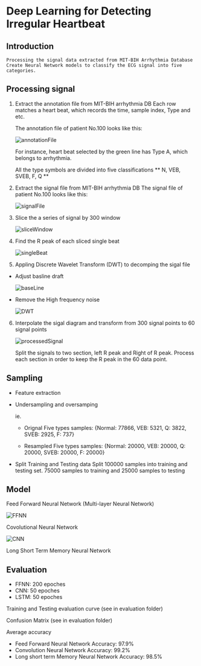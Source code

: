 # Deep Learning for Detecting Irregular Heartbeat


## Introduction
    
    Processing the signal data extracted from MIT-BIH Arrhythmia Database
    Create Neural Network models to classify the ECG signal into five categories.

## Processing signal

1. Extract the annotation file from MIT-BIH arrhythmia DB
   Each row matches a heart beat, which records the time, sample index, Type and etc.

   The annotation file of patient No.100 looks like this:

   ![annotationFile](./atr_data.png)

   For instance, heart beat selected by the green line has Type A, which belongs to arrhythmia.

   All the type symbols are divided into five classifications
   ** N, VEB, SVEB, F, Q **

2. Extract the signal file from MIT-BIH arrhythmia DB
   The signal file of patient No.100 looks like this:

   ![signalFile](./signal_data.png)



3. Slice the a series of signal by 300 window

   ![sliceWindow](./heartBeats.png)



4. Find the R peak of each sliced single beat

   ![singleBeat](./singleBeat.png)



5. Appling Discrete Wavelet Transform (DWT) to decomping the sigal file
  + Adjust basline draft
    
    ![baseLine](./DWT/BaseLineDraft.png)

  + Remove the High frequency noise
    
    ![DWT](./DWT/DWT.png)



6. Interpolate the sigal diagram and transform from 300 signal points to 60 signal points

   ![processedSignal](processedSingleBeat.png)
   
   Split the signals to two section, left R peak and Right of R peak.
   Process each section in  order to keep the R peak in the 60 data point.



## Sampling
  + Feature extraction
  + Undersampling and oversamping
  
    ie. 
    - Orignal Five types samples: {Normal: 77866, VEB: 5321, Q: 3822, SVEB: 2925, F: 737}

    - Resampled Five types samples: {Normal: 20000, VEB: 20000, Q: 20000, SVEB: 20000, F: 20000}

  + Split Training and Testing data
    Split 100000 samples into training and testing set. 75000 samples to training and 25000 samples to testing


## Model
  Feed Forward Neural Network (Multi-layer Neural Network)
    
   ![FFNN](FFNN_Model.png)


  Covolutional Neural Network

   ![CNN](CNN_Model.png)


  Long Short Term Memory Neural Network


## Evaluation
+ FFNN: 200 epoches
+ CNN: 50 epoches
+ LSTM: 50 epoches

Training and Testing evaluation curve
(see in evaluation folder)

Confusion Matrix
(see in evaluation folder)


Average accuracy
+ Feed Forward Neural Network Accuracy: 97.9%
+ Convolution Neural Network Accuracy: 99.2%
+ Long short term Memory Neural Network Accuracy: 98.5%
